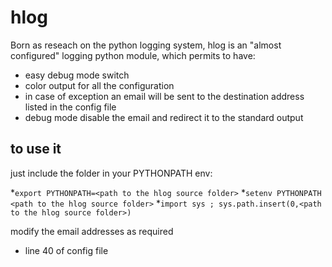hlog
=============

Born as reseach on the python logging system, 
hlog is an "almost configured" logging python module, which permits to have:

* easy debug mode switch
* color output for all the configuration
* in case of exception an email will be sent to the destination address listed in the config file
* debug mode disable the email and redirect it to the standard output

to use it
---

just include the folder in your PYTHONPATH env:

*`export PYTHONPATH=<path to the hlog source folder>`
*`setenv PYTHONPATH <path to the hlog source folder>`
*`import sys ; sys.path.insert(0,<path to the hlog source folder>)`


modify the email addresses as required
* line 40 of config file


